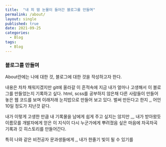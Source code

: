 ```yaml
---
title:  "내 피 땀 눈물이 들어간 블로그를 만들며"
permalink: /about/
layout: single
published: true
date: 2021-09-25
categories:
  - Blog
tags:
  - Blog
---
```



### 블로그를 만들며 

About란에는 나에 대한 것, 블로그에 대한 것을 작성하고자 한다. 

내용은 차차 채워지겠지만 git에 올라갈 이 흔적속에 지금 내가 얼마나 고생해서 이 블로그를 만들었는지 기록하고 싶다. html, scss를 공부하지 않은채 다른 사람들이 만들어 놓은 웹 코드를 보며 이래저래 눈치밥으로 만들어 보고 있다. 벌써 만든다고 한지 ,, 어언 10일 정도가 지난것 같다. 

내가 이렇게 고생한 만큼 내 기록물을 남에게 쉽게 주고 싶지는 않지만 ,,, 내가 받아왔듯 이름모를 개발자에게 얻은 이 지식이 다시 누군가에게 뿌려졌음 싶은 마음에 차곡차곡 기록과 깃 히스토리를 만들어간다. 

특히 나와 같은 비전공자 문과생들에게 ,, 내가 한줄기 빛이 될 수 있기를
